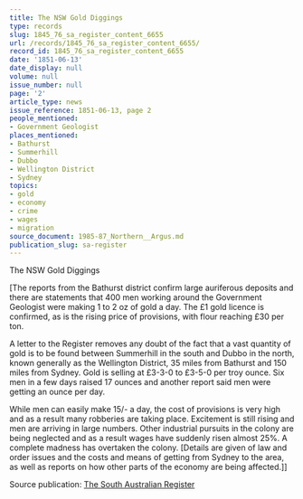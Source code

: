 ```yaml
---
title: The NSW Gold Diggings
type: records
slug: 1845_76_sa_register_content_6655
url: /records/1845_76_sa_register_content_6655/
record_id: 1845_76_sa_register_content_6655
date: '1851-06-13'
date_display: null
volume: null
issue_number: null
page: '2'
article_type: news
issue_reference: 1851-06-13, page 2
people_mentioned:
- Government Geologist
places_mentioned:
- Bathurst
- Summerhill
- Dubbo
- Wellington District
- Sydney
topics:
- gold
- economy
- crime
- wages
- migration
source_document: 1985-87_Northern__Argus.md
publication_slug: sa-register
---
```


The NSW Gold Diggings

[The reports from the Bathurst district confirm large auriferous deposits and there are statements that 400 men working around the Government Geologist were making 1 to 2 oz of gold a day.  The £1 gold licence is confirmed, as is the rising price of provisions, with flour reaching £30 per ton.

A letter to the Register removes any doubt of the fact that a vast quantity of gold is to be found between Summerhill in the south and Dubbo in the north, known generally as the Wellington District, 35 miles from Bathurst and 150 miles from Sydney.  Gold is selling at £3-3-0 to £3-5-0 per troy ounce.  Six men in a few days raised 17 ounces and another report said men were getting an ounce per day.

While men can easily make 15/- a day, the cost of provisions is very high and as a result many robberies are taking place.  Excitement is still rising and men are arriving in large numbers.  Other industrial pursuits in the colony are being neglected and as a result wages have suddenly risen almost 25%.  A complete madness has overtaken the colony.  [Details are given of law and order issues and the costs and means of getting from Sydney to the area, as well as reports on how other parts of the economy are being affected.]]

Source publication: [The South Australian Register](/publications/sa-register/)

